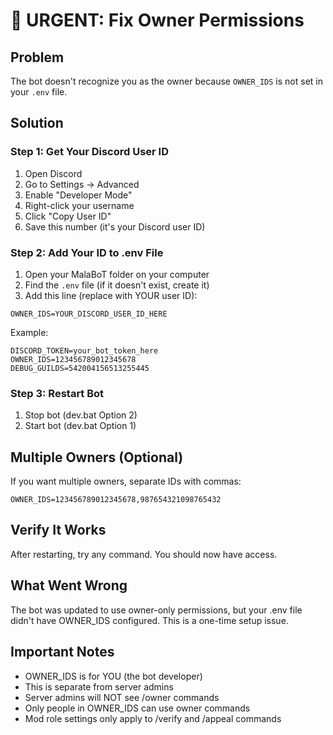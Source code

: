 # 🚨 URGENT: Fix Owner Permissions

## Problem
The bot doesn't recognize you as the owner because `OWNER_IDS` is not set in your `.env` file.

## Solution

### Step 1: Get Your Discord User ID
1. Open Discord
2. Go to Settings → Advanced
3. Enable "Developer Mode"
4. Right-click your username
5. Click "Copy User ID"
6. Save this number (it's your Discord user ID)

### Step 2: Add Your ID to .env File
1. Open your MalaBoT folder on your computer
2. Find the `.env` file (if it doesn't exist, create it)
3. Add this line (replace with YOUR user ID):
```
OWNER_IDS=YOUR_DISCORD_USER_ID_HERE
```

Example:
```
DISCORD_TOKEN=your_bot_token_here
OWNER_IDS=123456789012345678
DEBUG_GUILDS=542004156513255445
```

### Step 3: Restart Bot
1. Stop bot (dev.bat Option 2)
2. Start bot (dev.bat Option 1)

## Multiple Owners (Optional)
If you want multiple owners, separate IDs with commas:
```
OWNER_IDS=123456789012345678,987654321098765432
```

## Verify It Works
After restarting, try any command. You should now have access.

## What Went Wrong
The bot was updated to use owner-only permissions, but your .env file didn't have OWNER_IDS configured. This is a one-time setup issue.

## Important Notes
- OWNER_IDS is for YOU (the bot developer)
- This is separate from server admins
- Server admins will NOT see /owner commands
- Only people in OWNER_IDS can use owner commands
- Mod role settings only apply to /verify and /appeal commands